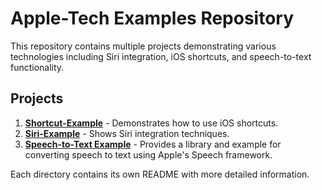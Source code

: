 # Apple-Tech Examples Repository

This repository contains multiple projects demonstrating various technologies including Siri integration, iOS shortcuts, and speech-to-text functionality.

## Projects

1. **[Shortcut-Example](Shortcut-Example/README.md)** - Demonstrates how to use iOS shortcuts.
2. **[Siri-Example](Siri-Example/README.md)** - Shows Siri integration techniques.
3. **[Speech-to-Text Example](Speech-to-text-Example)** - Provides a library and example for converting speech to text using Apple's Speech framework.

Each directory contains its own README with more detailed information.
